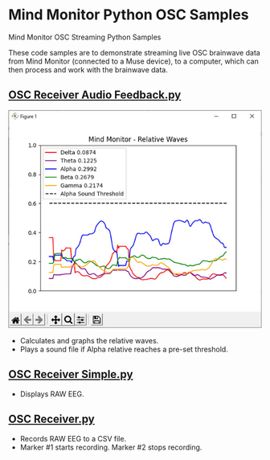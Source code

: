 # Mind Monitor Python OSC Samples
Mind Monitor OSC Streaming Python Samples

These code samples are to demonstrate streaming live OSC brainwave data from Mind Monitor (connected to a Muse device), to a computer, which can then process and work with the brainwave data.

## [OSC Receiver Audio Feedback.py](OSC%20Receiver%20Audio%20Feedback.py)
![alt image](RelativeGraph.jpg)
* Calculates and graphs the relative waves.
* Plays a sound file if Alpha relative reaches a pre-set threshold.

## [OSC Receiver Simple.py](OSC%20Receiver%20Simple.py)
* Displays RAW EEG.

## [OSC Receiver.py](OSC%20Receiver.py)
* Records RAW EEG to a CSV file.
* Marker #1 starts recording. Marker #2 stops recording.